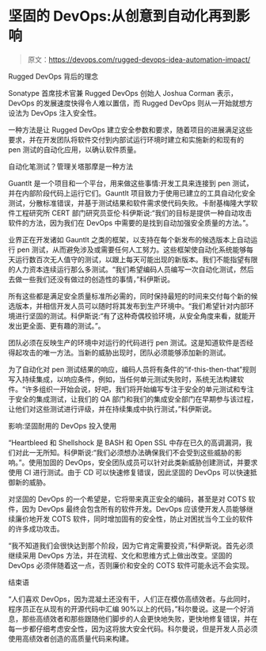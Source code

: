 # 坚固的 DevOps:从创意到自动化再到影响

> 原文：<https://devops.com/rugged-devops-idea-automation-impact/>

Rugged DevOps 背后的理念

Sonatype 首席技术官兼 Rugged DevOps 创始人 Joshua Corman 表示，DevOps 的发展速度快得令人难以置信，而 Rugged DevOps 则从一开始就想方设法为 DevOps 注入安全性。

一种方法是让 Rugged DevOps 建立安全参数和要求，随着项目的进展满足这些要求，并在开发团队将软件交付到内部试运行环境时建立和实施新的和现有的 pen 测试的自动化应用，以确认软件质量。

自动化笔测试？管理关塔那摩是一种方法

Guantlt 是一个项目和一个平台，用来做这些事情:开发工具来连接到 pen 测试，并在内部阶段代码上运行它们。Gauntlt 项目致力于使用已建立的工具自动化安全测试，分散标准错误，并基于测试结果和软件需求使代码失败。卡耐基梅隆大学软件工程研究所 CERT 部门研究员亚伦·科伊斯说:“我们的目标是提供一种自动攻击软件的方法，因为我们在 DevOps 中需要的是找到自动加强安全质量的方法。”。

业界正在开发诸如 Gauntlt 之类的框架，以支持在每个新发布的候选版本上自动运行 pen 测试，从而避免涉及或需要任何人工努力。这些框架使自动化系统能够每天运行数百次无人值守的测试，以跟上每天可能出现的新版本。我们不能指望有限的人力资本连续运行那么多测试。“我们希望编码人员编写一次自动化测试，然后去做一些我们还没有做过的创造性的事情，”科伊斯说。

所有这些都是满足安全质量标准所必需的，同时保持最短的时间来交付每个新的候选版本，并相信开发人员可以随时将其发布到生产环境中。“我们希望针对内部环境进行坚固的测试。科伊斯说:“有了这种奇偶校验环境，从安全角度来看，就能开发出更全面、更有趣的测试。”。

团队必须在反映生产的环境中对运行的代码进行 pen 测试。这是知道软件是否经得起攻击的唯一方法。当新的威胁出现时，团队必须能够添加新的测试。

为了自动化对 pen 测试结果的响应，编码人员将有条件的“if-this-then-that”规则写入持续集成，以响应条件，例如，当任何单元测试失败时，系统无法构建软件。“许多组织一开始会说，好吧，我们将开始编写专注于安全的单元测试和专注于安全的集成测试，让我们的 QA 部门和我们的集成安全部门在早期参与该过程，让他们对这些测试进行评级，并在持续集成中执行测试，”科伊斯说。

影响:坚固耐用的 DevOps 投入使用

“Heartbleed 和 Shellshock 是 BASH 和 Open SSL 中存在已久的高调漏洞，我们对此一无所知。科伊斯说:“我们必须想办法确保我们不会受到这些威胁的影响。”。使用加固的 DevOps，安全团队成员可以针对此类新威胁创建测试，并要求使用 CI 进行测试。由于 CD 可以快速修复错误，因此坚固的 DevOps 可以快速抵御新的威胁。

对坚固的 DevOps 的一个希望是，它将带来真正安全的编码，甚至是对 COTS 软件，因为 DevOps 最终会包含所有的软件开发。DevOps 应该使开发人员能够继续廉价地开发 COTS 软件，同时增加固有的安全性，防止对困扰当今工业的软件的许多成功攻击。

“我不知道我们会很快达到那个阶段，因为它肯定需要投资，”科伊斯说。首先必须继续采用 DevOps 方法，并在流程、文化和思维方式上做出改变。坚固的 DevOps 必须伴随着这一点，否则廉价和安全的 COTS 软件可能永远不会实现。

结束语

“人们喜欢 DevOps，因为混凝土还没有干，人们正在模仿高绩效者。与此同时，程序员正在从现有的开源代码中汇编 90%以上的代码，”科尔曼说。这是一个好消息，那些高绩效者和那些跟随他们脚步的人会更快地失败，更快地修复错误，并在每一步都仔细考虑安全性，因为这将放大安全代码。科尔曼说，但是开发人员必须使用高绩效者创造的高质量代码来构建。